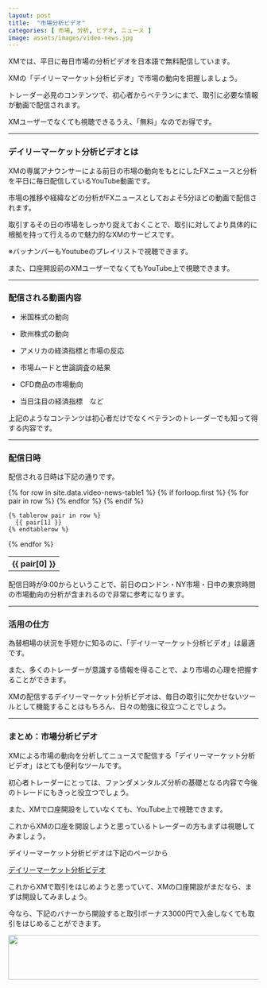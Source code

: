 ```yaml
---
layout: post
title:  "市場分析ビデオ"
categories: [ 市場, 分析, ビデオ, ニュース ]
image: assets/images/video-news.jpg
---
```


XMでは、平日に毎日市場の分析ビデオを日本語で無料配信しています。

XMの「デイリーマーケット分析ビデオ」で市場の動向を把握しましょう。

トレーダー必見のコンテンツで、初心者からベテランにまで、取引に必要な情報が動画で配信されます。

XMユーザーでなくても視聴できるうえ、「無料」なのでお得です。


<hr>

### デイリーマーケット分析ビデオとは

XMの専属アナウンサーによる前日の市場の動向をもとにしたFXニュースと分析を平日に毎日配信しているYouTube動画です。

市場の推移や経緯などの分析がFXニュースとしておよそ5分ほどの動画で配信されます。

取引するその日の市場をしっかり捉えておくことで、取引に対してより具体的に根拠を持って行えるので魅力的なXMのサービスです。

※バッナンバーもYoutubeのプレイリストで視聴できます。


また、口座開設前のXMユーザーでなくてもYouTube上で視聴できます。


<hr>

### 配信される動画内容

- 米国株式の動向

- 欧州株式の動向

- アメリカの経済指標と市場の反応

- 市場ムードと世論調査の結果

- CFD商品の市場動向

- 当日注目の経済指標　など


上記のようなコンテンツは初心者だけでなくベテランのトレーダーでも知って得する内容です。



<hr>

### 配信日時

配信される日時は下記の通りです。

<table>
  {% for row in site.data.video-news-table1 %}
    {% if forloop.first %}
    <tr>
      {% for pair in row %}
        <th>{{ pair[0] }}</th>
      {% endfor %}
    </tr>
    {% endif %}

    {% tablerow pair in row %}
      {{ pair[1] }}
    {% endtablerow %}
  {% endfor %}
</table>

配信日時が9:00からということで、前日のロンドン・NY市場・日中の東京時間の市場動向の分析が含まれるので非常に参考になります。


<hr>


### 活用の仕方

為替相場の状況を手短かに知るのに、「デイリーマーケット分析ビデオ」は最適です。

また、多くのトレーダーが意識する情報を得ることで、より市場の心理を把握することができます。

XMの配信するデイリーマーケット分析ビデオは、毎日の取引に欠かせないツールとして機能することはもちろん、日々の勉強に役立つことでしょう。


<hr>


### まとめ：市場分析ビデオ

XMによる市場の動向を分析してニュースで配信する「デイリーマーケット分析ビデオ」はとても便利なツールです。

初心者トレーダーにとっては、ファンダメンタルズ分析の基礎となる内容で今後のトレードにもきっと役立つでしょう。

また、XMで口座開設をしていなくても、YouTube上で視聴できます。

これからXMの口座を開設しようと思っているトレーダーの方もまずは視聴してみましょう。

デイリーマーケット分析ビデオは下記のページから

<a href="https://clicks.affstrack.com/c?m=47994&c=550036">デイリーマーケット分析ビデオ</a>

これからXMで取引をはじめようと思っていて、XMの口座開設がまだなら、まずは開設してみましょう。

今なら、下記のバナーから開設すると取引ボーナス3000円で入金しなくても取引をはじめることができます。

<a href="https://clicks.affstrack.com/c?m=9257&c=550036" referrerpolicy="no-referrer-when-downgrade"><img src="https://ads.affstrack.com/i/9257?c=550036" width="728" height="90" referrerpolicy="no-referrer-when-downgrade"/></a>